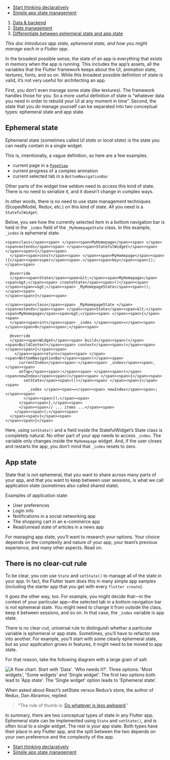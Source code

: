 -   [Start thinking declaratively](https://docs.flutter.dev/development/data-and-backend/state-mgmt/declarative)
-   [Simple app state management](https://docs.flutter.dev/development/data-and-backend/state-mgmt/simple)

1.  [Data & backend](https://docs.flutter.dev/data-and-backend)
2.  [State management](https://docs.flutter.dev/data-and-backend/state-mgmt)
3.  [Differentiate between ephemeral state and app state](https://docs.flutter.dev/data-and-backend/state-mgmt/ephemeral-vs-app)

_This doc introduces app state, ephemeral state, and how you might manage each in a Flutter app._

In the broadest possible sense, the state of an app is everything that exists in memory when the app is running. This includes the app’s assets, all the variables that the Flutter framework keeps about the UI, animation state, textures, fonts, and so on. While this broadest possible definition of state is valid, it’s not very useful for architecting an app.

First, you don’t even manage some state (like textures). The framework handles those for you. So a more useful definition of state is “whatever data you need in order to rebuild your UI at any moment in time”. Second, the state that you _do_ manage yourself can be separated into two conceptual types: ephemeral state and app state.

## Ephemeral state

Ephemeral state (sometimes called _UI state_ or _local state_) is the state you can neatly contain in a single widget.

This is, intentionally, a vague definition, so here are a few examples.

-   current page in a [`PageView`](https://api.flutter.dev/flutter/widgets/PageView-class.html)
-   current progress of a complex animation
-   current selected tab in a `BottomNavigationBar`

Other parts of the widget tree seldom need to access this kind of state. There is no need to serialize it, and it doesn’t change in complex ways.

In other words, there is no need to use state management techniques (ScopedModel, Redux, etc.) on this kind of state. All you need is a `StatefulWidget`.

Below, you see how the currently selected item in a bottom navigation bar is held in the `_index` field of the `_MyHomepageState` class. In this example, `_index` is ephemeral state.

```
<span>class</span><span> </span><span>MyHomepage</span><span> </span><span>extends</span><span> </span><span>StatefulWidget</span><span> </span><span>{</span><span>
  </span><span>const</span><span> </span><span>MyHomepage</span><span>({</span><span>super</span><span>.</span><span>key</span><span>});</span><span>

  @override
  </span><span>State</span><span>&lt;</span><span>MyHomepage</span><span>&gt;</span><span> createState</span><span>()</span><span> </span><span>=&gt;</span><span> _MyHomepageState</span><span>();</span><span>
</span><span>}</span><span>

</span><span>class</span><span> _MyHomepageState </span><span>extends</span><span> </span><span>State</span><span>&lt;</span><span>MyHomepage</span><span>&gt;</span><span> </span><span>{</span><span>
  </span><span>int</span><span> _index </span><span>=</span><span> </span><span>0</span><span>;</span><span>

  @override
  </span><span>Widget</span><span> build</span><span>(</span><span>BuildContext</span><span> context</span><span>)</span><span> </span><span>{</span><span>
    </span><span>return</span><span> </span><span>BottomNavigationBar</span><span>(</span><span>
      currentIndex</span><span>:</span><span> _index</span><span>,</span><span>
      onTap</span><span>:</span><span> </span><span>(</span><span>newIndex</span><span>)</span><span> </span><span>{</span><span>
        setState</span><span>(()</span><span> </span><span>{</span><span>
          _index </span><span>=</span><span> newIndex</span><span>;</span><span>
        </span><span>});</span><span>
      </span><span>},</span><span>
      </span><span>// ... items ...</span><span>
    </span><span>);</span><span>
  </span><span>}</span><span>
</span><span>}</span>
```

Here, using `setState()` and a field inside the StatefulWidget’s State class is completely natural. No other part of your app needs to access `_index`. The variable only changes inside the `MyHomepage` widget. And, if the user closes and restarts the app, you don’t mind that `_index` resets to zero.

## App state

State that is not ephemeral, that you want to share across many parts of your app, and that you want to keep between user sessions, is what we call application state (sometimes also called shared state).

Examples of application state:

-   User preferences
-   Login info
-   Notifications in a social networking app
-   The shopping cart in an e-commerce app
-   Read/unread state of articles in a news app

For managing app state, you’ll want to research your options. Your choice depends on the complexity and nature of your app, your team’s previous experience, and many other aspects. Read on.

## There is no clear-cut rule

To be clear, you _can_ use `State` and `setState()` to manage all of the state in your app. In fact, the Flutter team does this in many simple app samples (including the starter app that you get with every `flutter create`).

It goes the other way, too. For example, you might decide that—in the context of your particular app—the selected tab in a bottom navigation bar is _not_ ephemeral state. You might need to change it from outside the class, keep it between sessions, and so on. In that case, the `_index` variable is app state.

There is no clear-cut, universal rule to distinguish whether a particular variable is ephemeral or app state. Sometimes, you’ll have to refactor one into another. For example, you’ll start with some clearly ephemeral state, but as your application grows in features, it might need to be moved to app state.

For that reason, take the following diagram with a large grain of salt:

![A flow chart. Start with 'Data'. 'Who needs it?'. Three options: 'Most widgets', 'Some widgets' and 'Single widget'. The first two options both lead to 'App state'. The 'Single widget' option leads to 'Ephemeral state'.](https://docs.flutter.dev/assets/images/docs/development/data-and-backend/state-mgmt/ephemeral-vs-app-state.png)

When asked about React’s setState versus Redux’s store, the author of Redux, Dan Abramov, replied:

> “The rule of thumb is: [Do whatever is less awkward](https://github.com/reduxjs/redux/issues/1287#issuecomment-175351978).”

In summary, there are two conceptual types of state in any Flutter app. Ephemeral state can be implemented using `State` and `setState()`, and is often local to a single widget. The rest is your app state. Both types have their place in any Flutter app, and the split between the two depends on your own preference and the complexity of the app.

-   [Start thinking declaratively](https://docs.flutter.dev/development/data-and-backend/state-mgmt/declarative)
-   [Simple app state management](https://docs.flutter.dev/development/data-and-backend/state-mgmt/simple)